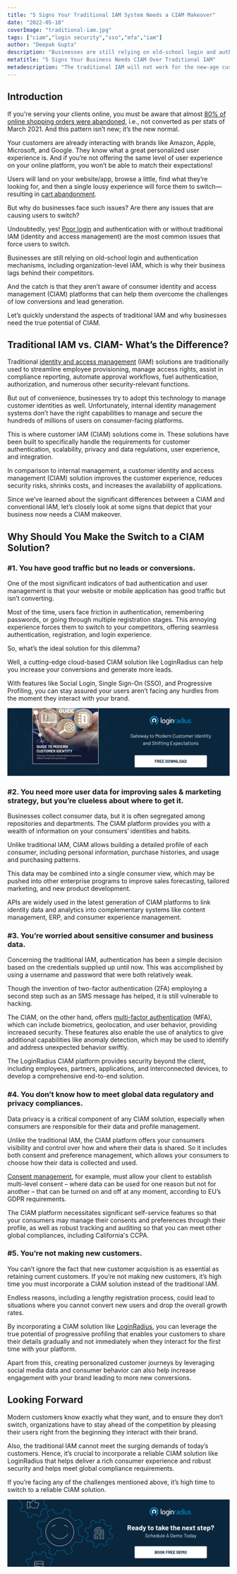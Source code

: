 ```yaml
---
title: "5 Signs Your Traditional IAM System Needs a CIAM Makeover"
date: "2022-05-10"
coverImage: "traditional-iam.jpg"
tags: ["ciam","login security","sso","mfa","iam"]
author: "Deepak Gupta"
description: "Businesses are still relying on old-school login and authentication mechanisms, including organization-level IAM, which is why their business lags behind their competitors. Let’s discuss why businesses need to replace their traditional IAM with new-age CIAM."
metatitle: "5 Signs Your Business Needs CIAM Over Traditional IAM"
metadescription: "The traditional IAM will not work for the new-age customers. Read this insightful post to understand the importance of a reliable CIAM for business growth."
---
```


## Introduction

If you're serving your clients online, you must be aware that almost [80% of online shopping orders were abandoned](https://www.statista.com/statistics/457078/category-cart-abandonment-rate-worldwide/), i.e., not converted as per stats of March 2021. And this pattern isn’t new; it’s the new normal. 

Your customers are already interacting with brands like Amazon, Apple, Microsoft, and Google. They know what a great personalized user experience is. And if you’re not offering the same level of user experience on your online platform, you won’t be able to match their expectations! 

Users will land on your website/app, browse a little, find what they’re looking for, and then a single lousy experience will force them to switch—resulting in [cart abandonment](https://www.loginradius.com/blog/growth/shopping-cart-abandonment-reasons/). 

But why do businesses face such issues? Are there any issues that are causing users to switch?

Undoubtedly, yes! [Poor login](https://www.loginradius.com/blog/identity/poor-login-concurrency-impact-ott-platforms/) and authentication with or without traditional IAM (identity and access management) are the most common issues that force users to switch. 

Businesses are still relying on old-school login and authentication mechanisms, including organization-level IAM, which is why their business lags behind their competitors. 

And the catch is that they aren’t aware of consumer identity and access management (CIAM) platforms that can help them overcome the challenges of low conversions and lead generation. 

Let’s quickly understand the aspects of traditional IAM and why businesses need the true potential of CIAM. 


## Traditional IAM vs. CIAM- What’s the Difference? 

Traditional [identity and access management](https://www.loginradius.com/blog/identity/what-is-iam/) (IAM) solutions are traditionally used to streamline employee provisioning, manage access rights, assist in compliance reporting, automate approval workflows, fuel authentication, authorization, and numerous other security-relevant functions. 

But out of convenience, businesses try to adopt this technology to manage customer identities as well. Unfortunately, internal identity management systems don’t have the right capabilities to manage and secure the hundreds of millions of users on consumer-facing platforms.

This is where customer IAM (CIAM) solutions come in. These solutions have been built to specifically handle the requirements for customer authentication, scalability, privacy and data regulations, user experience, and integration.

In comparison to internal management, a customer identity and access management (CIAM) solution improves the customer experience, reduces security risks, shrinks costs, and increases the availability of applications.

Since we’ve learned about the significant differences between a CIAM and conventional IAM, let’s closely look at some signs that depict that your business now needs a CIAM makeover. 


## Why Should You Make the Switch to a CIAM Solution?


### #1. You have good traffic but no leads or conversions.

One of the most significant indicators of bad authentication and user management is that your website or mobile application has good traffic but isn’t converting. 

Most of the time, users face friction in authentication, remembering passwords, or going through multiple registration stages. This annoying experience forces them to switch to your competitors, offering seamless authentication, registration, and login experience. 

So, what’s the ideal solution for this dilemma? 

Well, a cutting-edge cloud-based CIAM solution like LoginRadius can help you increase your conversions and generate more leads. 

With features like Social Login, Single Sign-On (SSO), and Progressive Profiling, you can stay assured your users aren’t facing any hurdles from the moment they interact with your brand. 

[![EB-GD-to-cons-id](EB-GD-to-cons-id.png)](https://www.loginradius.com/resource/guide-to-modern-customer-identity/)


### #2. You need more user data for improving sales & marketing strategy, but you’re clueless about where to get it.

Businesses collect consumer data, but it is often segregated among repositories and departments. The CIAM platform provides you with a wealth of information on your consumers’ identities and habits. 

Unlike traditional IAM, CIAM allows building a detailed profile of each consumer, including personal information, purchase histories, and usage and purchasing patterns.

This data may be combined into a single consumer view, which may be pushed into other enterprise programs to improve sales forecasting, tailored marketing, and new product development.

APIs are widely used in the latest generation of CIAM platforms to link identity data and analytics into complementary systems like content management, ERP, and consumer experience management.


### #3. You’re worried about sensitive consumer and business data.

Concerning the traditional IAM, authentication has been a simple decision based on the credentials supplied up until now. This was accomplished by using a username and password that were both relatively weak. 

Though the invention of two-factor authentication (2FA) employing a second step such as an SMS message has helped, it is still vulnerable to hacking.

The CIAM, on the other hand, offers [multi-factor authentication](https://www.loginradius.com/multi-factor-authentication/) (MFA), which can include biometrics, geolocation, and user behavior, providing increased security. These features also enable the use of analytics to give additional capabilities like anomaly detection, which may be used to identify and address unexpected behavior swiftly. 

The LoginRadius CIAM platform provides security beyond the client, including employees, partners, applications, and interconnected devices, to develop a comprehensive end-to-end solution.


### #4. You don’t know how to meet global data regulatory and privacy compliances.

Data privacy is a critical component of any CIAM solution, especially when consumers are responsible for their data and profile management. 

Unlike the traditional IAM, the CIAM platform offers your consumers visibility and control over how and where their data is shared. So it includes both consent and preference management, which allows your consumers to choose how their data is collected and used. 

[Consent management](https://www.loginradius.com/consent-management/), for example, must allow your client to establish multi-level consent – where data can be used for one reason but not for another – that can be turned on and off at any moment, according to EU’s GDPR requirements. 

The CIAM platform necessitates significant self-service features so that your consumers may manage their consents and preferences through their profile, as well as robust tracking and auditing so that you can meet other global compliances, including California's CCPA. 


### #5. You’re not making new customers.

You can’t ignore the fact that new customer acquisition is as essential as retaining current customers. If you’re not making new customers, it’s high time you must incorporate a CIAM solution instead of the traditional IAM. 

Endless reasons, including a lengthy registration process, could lead to situations where you cannot convert new users and drop the overall growth rates. 

By incorporating a CIAM solution like [LoginRadius](https://www.loginradius.com/), you can leverage the true potential of progressive profiling that enables your customers to share their details gradually and not immediately when they interact for the first time with your platform. 

Apart from this, creating personalized customer journeys by leveraging social media data and consumer behavior can also help increase engagement with your brand leading to more new conversions. 


## Looking Forward 

Modern customers know exactly what they want, and to ensure they don’t switch, organizations have to stay ahead of the competition by pleasing their users right from the beginning they interact with their brand. 

Also, the traditional IAM cannot meet the surging demands of today’s customers. Hence, it’s crucial to incorporate a reliable CIAM solution like LoginRadius that helps deliver a rich consumer experience and robust security and helps meet global compliance requirements. 

If you’re facing any of the challenges mentioned above, it’s high time to switch to a reliable CIAM solution. 

[![book-a-demo-loginradius](../../assets/book-a-demo-loginradius.png)](https://www.loginradius.com/book-a-demo/)
